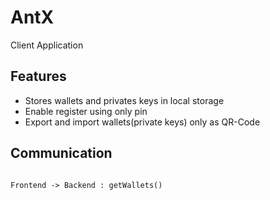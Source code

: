 # AntX 

Client Application 

## Features

* Stores wallets and privates keys in local storage
* Enable register using only pin
* Export and import wallets(private keys) only as QR-Code

## Communication

```plantuml

Frontend -> Backend : getWallets()


```